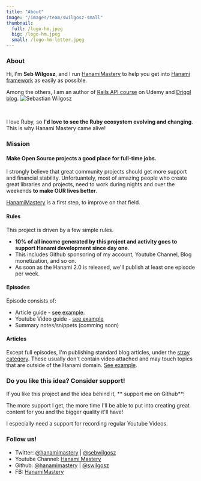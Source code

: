 ```yaml
---
title: "About"
image: "/images/team/swilgosz-small"
thumbnail:
  full: /logo-hm.jpeg
  big: /logo-hm.jpeg
  small: /logo-hm-letter.jpeg
---
```


### About

<Grid container spacing={2}>
  <Grid item xs={12} md={6}>
  <Typography paragraph>Hi, I'm <strong>Seb Wilgosz</strong>, and I run <a href='https://hanamimastery.com'>HanamiMastery</a> to help you get into <a href='https://hanamirb.org/'>Hanami framework</a> as easily as possible.</Typography>

  <Typography paragraph>Among the others, I am an author of <a href='https://www.udemy.com/course/ruby-on-rails-api-the-complete-guide/' target='_blank'>Rails API course</a> on Udemy and <a href='https://driggl.com' target='_blank'>Driggl blog</a>.</Typography>
</Grid>
  <Grid item xs={12} md={6}>
  <img alt='Sebastian Wilgosz' src='/images/team/swilgosz-small.jpg' />
  </Grid>
</Grid>

<br />

I love Ruby, so **I'd love to see the Ruby ecosystem evolving and changing**. This is why Hanami Mastery came alive!

### Mission

#### Make Open Source projects a good place for full-time jobs.

I strongly believe that great community projects should get more support and financial stability. Unfortuantely, most of amazing people who create great libraries and projects, need to work during nights and over the weekends **to make OUR lives better**.

[HanamiMastery](https://hanamimastery.com) is a first step, to improve on that field.

#### Rules

This project is driven by a few simple rules.

- **10% of all income generated by this project and activity goes to support Hanami development since day one**.
- This includes Github sponsoring of my account, Youtube Channel, Blog monetization, and so on.
- As soon as the Hanami 2.0 is released, we'll publish at least one episode per week.

#### Episodes

Episode consists of:

- Article guide - [see example](/episodes/9-guide-to-models-in-hanami-and-rom).
- Youtube Video guide - [see example](https://youtu.be/GAmHmj0XK5U)
- Summary notes/snippets (comming soon)

#### Articles

Except full episodes, I'm publishing standard blog articles, under the [stray category](/c/stray). These usually don't contain video attached and may touch topics that are outside of the Hanami domain. [See example](/articles/dry-rb-dependency-graph).

### Do you like this idea? Consider support!

If you like this project and the idea behind it, ** support me on Github**!

The more support I get, the more time I'll be able to put into creating great content for you and the bigger quality it'll have!

I especially need a support for recording regular Youtube Videos.


### Follow us!

- Twitter: [@hanamimastery](https://twitter.com/hanamimastery) | [@sebwilgosz](https://twitter.com/sebwilgosz)
- Youtube Channel: [Hanami Mastery](https://www.youtube.com/channel/UC4Z5nwSfZrUO4NI_n9SY3uQ)
- Github: [@hanamimastery](https://github.com/hanamimastery) | [@swilgosz](https://github.com/swilgosz)
- FB: [HanamiMastery](https://facebook.com/hanamimasteryfb)
